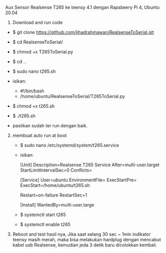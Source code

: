 Aux Sensor Realsense T265 ke teensy 4.1
dengan Rapsbeery Pi 4, Ubuntu 20.04

1. Download and run code	
- $ git clone https://github.com/jihadrahmawan/RealsenseToSerial.git
- $ cd RealsenseToSerial/
- $ chmod +x T265ToSerial.py
- $ cd ..
- $ sudo nano t265.sh

- isikan:

	- #!/bin/bash
	- /home/ubuntu/RealsenseToSerial/T265ToSerial.py


- $ chmod +x t265.sh
- $ ./t265.sh
- pastikan sudah ter run dengan baik.
	

2. membuat auto run at boot
	- $ sudo nano /etc/systemd/system/t265.service
	- isikan:
	
		[Unit]
		Description=Realsense T265 Service
		After=multi-user.target
		StartLimitIntervalSec=0
		Conflicts=
		
		[Service]
		User=ubuntu
		EnvironmentFile=
		ExecStartPre=
		ExecStart=/home/ubuntu/t265.sh

		Restart=on-failure
		RestartSec=1

		[Install]
		WantedBy=multi-user.targe

	- $ systemctl start t265
	- $ systemctl enable t265
	
	
3. Reboot and test hasil nya,
  Jika saat selang 30 sec ~ 1min indikator teensy masih merah, 
  maka bisa melakukan hardplug dengan mencabut kabel usb Realsense, kemudian jeda 3 detik baru dicolokkan kembali.
